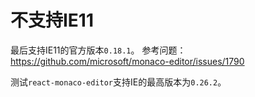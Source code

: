 # 不支持IE11
最后支持IE11的官方版本`0.18.1`。
参考问题：https://github.com/microsoft/monaco-editor/issues/1790

测试`react-monaco-editor`支持IE的最高版本为`0.26.2`。